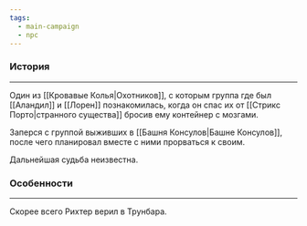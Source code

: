 ```yaml
---
tags:
  - main-campaign
  - npc
---
```

### История
---
Один из [[Кровавые Колья|Охотников]], с которым группа где был [[Аландил]] и [[Лорен]] познакомилась, когда он спас их от [[Стрикс Порто|странного существа]] бросив ему контейнер с мозгами.  

Заперся с группой выживших в [[Башня Консулов|Башне Консулов]], после чего планировал вместе с ними прорваться к своим.  

Дальнейшая судьба неизвестна.  

### Особенности
---
Скорее всего Рихтер верил в Трунбара.  